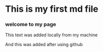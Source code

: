 # This is my first md file 
### welcome to my page

This text was added locally from my machine

And this was added after using github

